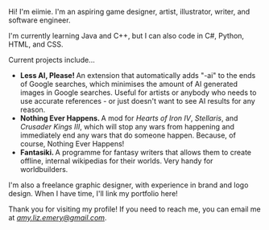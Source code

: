 Hi! I'm eiimie. I'm an aspiring game designer, artist, illustrator, writer, and software engineer. 

I'm currently learning Java and C++, but I can also code in C#, Python, HTML, and CSS.

Current projects include... 
- <b> Less AI, Please! </b> An extension that automatically adds "-ai" to the ends of Google searches, which minimises the amount of AI generated images in Google searches. Useful for artists or anybody who needs to use accurate references - or just doesn't want to see AI results for any reason. 
- <b> Nothing Ever Happens. </b> A mod for <i>Hearts of Iron IV</i>, <i>Stellaris</i>, and <i>Crusader Kings III</i>, which will stop any wars from happening and immediately end any wars that do someone happen. Because, of course, Nothing Ever Happens!
- <b> Fantasiki. </b> A programme for fantasy writers that allows them to create offline, internal wikipedias for their worlds. Very handy for worldbuilders.

I'm also a freelance graphic designer, with experience in brand and logo design. When I have time, I'll link my portfolio here!

Thank you for visiting my profile! 
If you need to reach me, you can email me at <i>amy.liz.emery@gmail.com</i>.
